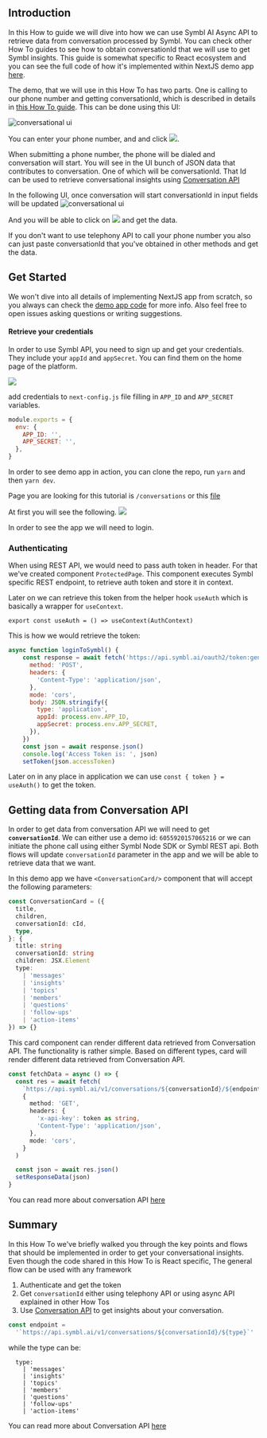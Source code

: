 ## Introduction

In this How to guide we will dive into how we can use Symbl AI Async API to retrieve data from conversation processed by Symbl. You can check other How To guides to see how to obtain conversationId that we will use to get Symbl insights. This guide is somewhat specific to React ecosystem and you can see the full code of how it's implemented within NextJS demo app [here](https://github.com/symblai/nextjs-symblai-demo).

The demo, that we will use in this How To has two parts. One is calling to our phone number and getting conversationId, which is described in details in [this How To guide](./how-to-next-telephony-rest.md). This can be done using this UI:

![conversational ui](./imgs/conversational.png)

You can enter your phone number, and and click ![](./imgs/submitbutton.png).

When submitting a phone number, the phone will be dialed and conversation will start. You will see in the UI bunch of JSON data that contributes to conversation. One of which will be conversationId. That Id can be used to retrieve conversational insights using [Conversation API](https://docs.symbl.ai/#conversation-api)

In the following UI, once conversation will start conversationId in input fields will be updated
![conversational ui](./imgs/conversational2.png)

And you will be able to click on ![](./imgs/fetch.png) and get the data.

If you don't want to use telephony API to call your phone number you also can just paste conversationId that you've obtained in other methods and get the data.

## Get Started

We won't dive into all details of implementing NextJS app from scratch, so you always can check the [demo app code](https://github.com/symblai/nextjs-symblai-demo) for more info. Also feel free to open issues asking questions or writing suggestions.

#### Retrieve your credentials

In order to use Symbl API, you need to sign up and get your credentials. They include your `appId` and `appSecret`. You can find them on the home page of the platform.

![](https://docs.symbl.ai/images/credentials-faf6f434.png)

add credentials to `next-config.js` file filling in `APP_ID` and `APP_SECRET` variables.

```javascript
module.exports = {
  env: {
    APP_ID: '',
    APP_SECRET: '',
  },
}
```

In order to see demo app in action, you can clone the repo, run `yarn` and then `yarn dev`.

Page you are looking for this tutorial is `/conversations` or this [file](https://github.com/symblai/nextjs-symblai-demo/blob/master/pages/conversations/index.tsx)

At first you will see the following. ![](./imgs/notlogged.png)

In order to see the app we will need to login.

### Authenticating

When using REST API, we would need to pass auth token in header. For that we've created component `ProtectedPage`. This component executes Symbl specific REST endpoint, to retrieve auth token and store it in context.

Later on we can retrieve this token from the helper hook `useAuth` which is basically a wrapper for `useContext`.

`export const useAuth = () => useContext(AuthContext)`

This is how we would retrieve the token:

```javascript
async function loginToSymbl() {
    const response = await fetch('https://api.symbl.ai/oauth2/token:generate', {
      method: 'POST',
      headers: {
        'Content-Type': 'application/json',
      },
      mode: 'cors',
      body: JSON.stringify({
        type: 'application',
        appId: process.env.APP_ID,
        appSecret: process.env.APP_SECRET,
      }),
    })
    const json = await response.json()
    console.log('Access Token is: ', json)
    setToken(json.accessToken)
```

Later on in any place in application we can use `const { token } = useAuth()` to get the token.

## Getting data from Conversation API

In order to get data from conversation API we will need to get **`conversationId`**. We can either use a demo id: `6055920157065216` or we can initiate the phone call using either Symbl Node SDK or Symbl REST api. Both flows will update `conversationId` parameter in the app and we will be able to retrieve data that we want.

In this demo app we have `<ConversationCard/>` component that will accept the following parameters:

```typescript
const ConversationCard = ({
  title,
  children,
  conversationId: cId,
  type,
}: {
  title: string
  conversationId: string
  children: JSX.Element
  type:
    | 'messages'
    | 'insights'
    | 'topics'
    | 'members'
    | 'questions'
    | 'follow-ups'
    | 'action-items'
}) => {}
```

This card component can render different data retrieved from Conversation API. The functionality is rather simple. Based on different types, card will render different data retrieved from Conversation API.

```typescript
const fetchData = async () => {
  const res = await fetch(
    `https://api.symbl.ai/v1/conversations/${conversationId}/${endpoint}`,
    {
      method: 'GET',
      headers: {
        'x-api-key': token as string,
        'Content-Type': 'application/json',
      },
      mode: 'cors',
    }
  )

  const json = await res.json()
  setResponseData(json)
}
```

You can read more about conversation API [here](https://docs.symbl.ai/#conversation-api)

## Summary

In this How To we've briefly walked you through the key points and flows that should be implemented in order to get your conversational insights.
Even though the code shared in this How To is React specific, The general flow can be used with any framework

1. Authenticate and get the token
2. Get `conversationId` either using telephony API or using async API explained in other How Tos
3. Use [Conversation API](https://docs.symbl.ai/#conversation-api) to get insights about your conversation.

```javascript
const endpoint =
  '`https://api.symbl.ai/v1/conversations/${conversationId}/${type}`'
```

while the type can be:

```
  type:
    | 'messages'
    | 'insights'
    | 'topics'
    | 'members'
    | 'questions'
    | 'follow-ups'
    | 'action-items'
```

You can read more about Conversation API [here](https://docs.symbl.ai/#conversation-api)
